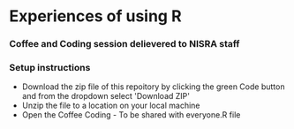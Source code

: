 # Experiences of using R
### Coffee and Coding session delievered to NISRA staff

### Setup instructions

- Download the zip file of this repoitory by clicking the green Code button and from the dropdown select 'Download ZIP'
- Unzip the file to a location on your local machine
- Open the Coffee Coding - To be shared with everyone.R file
